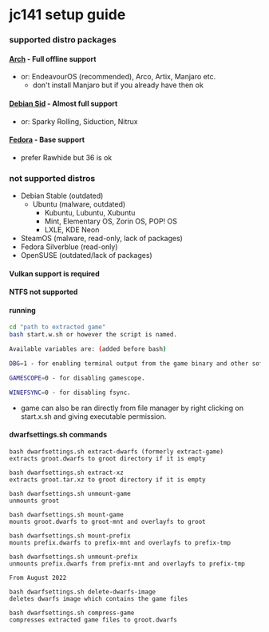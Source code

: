 <h1>jc141 setup guide</h1>

### supported distro packages

#### [Arch](arch.md) - Full offline support
 - or: EndeavourOS (recommended), Arco, Artix, Manjaro etc.
   - don't install Manjaro but if you already have then ok
#### [Debian Sid](debiansid.md) - Almost full support
 - or: Sparky Rolling, Siduction, Nitrux
#### [Fedora](fedora.md) - Base support
 - prefer Rawhide but 36 is ok

### not supported distros
   - Debian Stable (outdated)
     - Ubuntu (malware, outdated)
          - Kubuntu, Lubuntu, Xubuntu
          - Mint, Elementary OS, Zorin OS, POP! OS
          - LXLE, KDE Neon 
   - SteamOS (malware, read-only, lack of packages)
   - Fedora Silverblue (read-only)
   - OpenSUSE (outdated/lack of packages)

#### Vulkan support is required
#### NTFS not supported

#### running

```sh
cd "path to extracted game"
bash start.w.sh or however the script is named.

Available variables are: (added before bash)

DBG=1 - for enabling terminal output from the game binary and other software ran.

GAMESCOPE=0 - for disabling gamescope.

WINEFSYNC=0 - for disabling fsync.
```

- game can also be ran directly from file manager by right clicking on start.x.sh and giving executable permission.

#### dwarfsettings.sh commands
```
bash dwarfsettings.sh extract-dwarfs (formerly extract-game)
extracts groot.dwarfs to groot directory if it is empty

bash dwarfsettings.sh extract-xz
extracts groot.tar.xz to groot directory if it is empty

bash dwarfsettings.sh unmount-game
unmounts groot

bash dwarfsettings.sh mount-game
mounts groot.dwarfs to groot-mnt and overlayfs to groot

bash dwarfsettings.sh mount-prefix
mounts prefix.dwarfs to prefix-mnt and overlayfs to prefix-tmp

bash dwarfsettings.sh unmount-prefix
unmounts prefix.dwarfs from prefix-mnt and overlayfs to prefix-tmp

From August 2022

bash dwarfsettings.sh delete-dwarfs-image
deletes dwarfs image which contains the game files

bash dwarfsettings.sh compress-game
compresses extracted game files to groot.dwarfs
```
